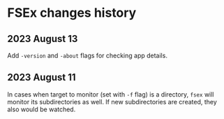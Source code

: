 # FSEx changes history

## 2023 August 13

Add `-version` and `-about` flags for checking app details.

## 2023 August 11

In cases when target to monitor (set with `-f` flag) is a directory,
`fsex` will monitor its subdirectories as well.
If new subdirectories are created, they also would be watched.